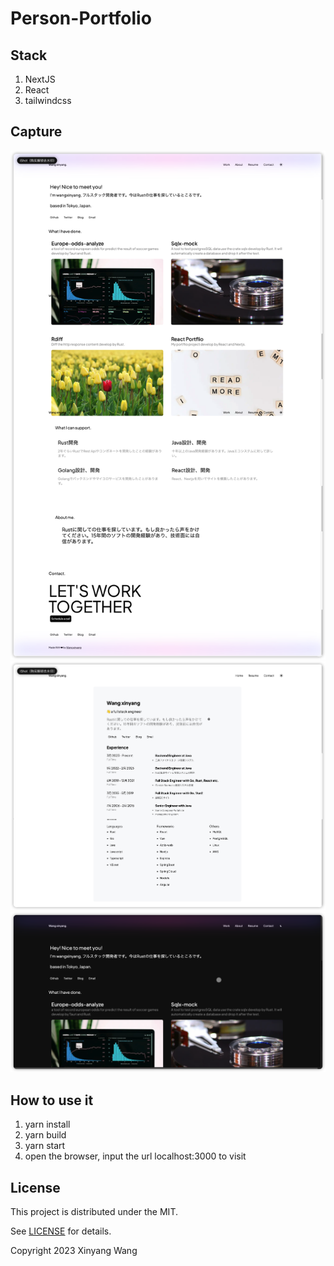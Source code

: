 # Person-Portfolio

## Stack

1. NextJS
2. React
3. tailwindcss

## Capture

![pic1](./captures/pic1.png)
![pic2](./captures/pic2.png)
![pic3](./captures/pic3.png)

## How to use it

1. yarn install
2. yarn build
3. yarn start
4. open the browser, input the url localhost:3000 to visit

## License

This project is distributed under the MIT.

See [LICENSE](https://github.com/wangxinyang/react-portfolio/blob/main/LICENSE) for details.

Copyright 2023 Xinyang Wang
